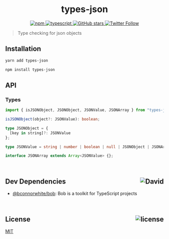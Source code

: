 <div align="center">
  <h1>types-json</h1>
  <a href="https://npmjs.com/package/types-json">
    <img alt="npm" src="https://img.shields.io/npm/v/types-json.svg">
  </a>
  <a href="https://github.com/bconnorwhite/types-json">
    <img alt="typescript" src="https://img.shields.io/github/languages/top/bconnorwhite/types-json.svg">
  </a>
  <a href="https://github.com/bconnorwhite/types-json">
    <img alt="GitHub stars" src="https://img.shields.io/github/stars/bconnorwhite/types-json?label=Stars%20Appreciated%21&style=social">
  </a>
  <a href="https://twitter.com/bconnorwhite">
    <img alt="Twitter Follow" src="https://img.shields.io/twitter/follow/bconnorwhite.svg?label=%40bconnorwhite&style=social">
  </a>
</div>

> Type checking for json objects

## Installation

```bash
yarn add types-json
```

```bash
npm install types-json
```

## API

### Types
```ts
import { isJSONObject, JSONObject, JSONValue, JSONArray } from "types-json";

isJSONObject(object?: JSONValue): boolean;

type JSONObject = {
  [key in string]?: JSONValue
};

type JSONValue = string | number | boolean | null | JSONObject | JSONArray;

interface JSONArray extends Array<JSONValue> {};
```

<br />

<h2>Dev Dependencies<img align="right" alt="David" src="https://img.shields.io/david/dev/bconnorwhite/types-json.svg"></h2>

- [@bconnorwhite/bob](https://www.npmjs.com/package/@bconnorwhite/bob): Bob is a toolkit for TypeScript projects

<br />

<h2>License <img align="right" alt="license" src="https://img.shields.io/npm/l/types-json.svg"></h2>

[MIT](https://mit-license.org/)
